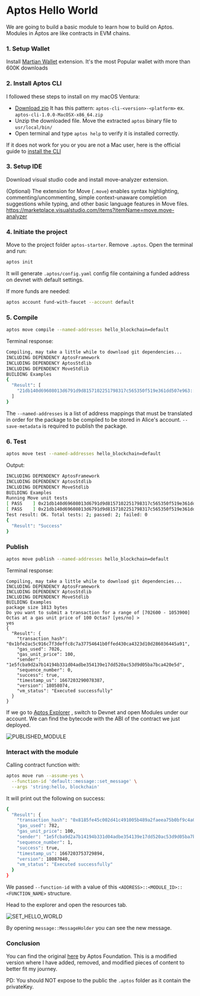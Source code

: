 # Aptos Hello World

We are going to build a basic module to learn how to build on Aptos. Modules in Aptos are like contracts in EVM chains.

### 1. Setup Wallet

Install [Martian Wallet](https://chrome.google.com/webstore/detail/martian-aptos-wallet/efbglgofoippbgcjepnhiblaibcnclgk) extension. It's the most Popular wallet with more than 600K downloads

### 2. Install Aptos CLI

I followed these steps to install on my macOS Ventura:

- [Download zip](https://github.com/aptos-labs/aptos-core/releases?q=cli&expanded=true) It has this pattern: `aptos-cli-<version>-<platform>` ex. `aptos-cli-1.0.0-MacOSX-x86_64.zip`
- Unzip the downloaded file. Move the extracted `aptos` binary file to `usr/local/bin/`
- Open terminal and type `aptos help` to verify it is installed correctly.

If it does not work for you or you are not a Mac user, here is the official guide to [install the CLI](https://aptos.dev/cli-tools/aptos-cli-tool/install-aptos-cli)

### 3. Setup IDE
Download visual studio code and install move-analyzer extension. 

(Optional) The extension for Move (`.move`) enables syntax highlighting, commenting/uncommenting, simple context-unaware completion suggestions while typing, and other basic language features in Move files.
https://marketplace.visualstudio.com/items?itemName=move.move-analyzer

### 4. Initiate the project
Move to the project folder `aptos-starter`. Remove `.aptos`. Open the terminal and run:

```bash
aptos init
```

It will generate `.aptos/config.yaml` config file containing a funded address on devnet with default settings.

If more funds are needed:

```bash
aptos account fund-with-faucet --account default
```

### 5. Compile

```bash
aptos move compile --named-addresses hello_blockchain=default
```

Terminal response:

```bash
Compiling, may take a little while to download git dependencies...
INCLUDING DEPENDENCY AptosFramework
INCLUDING DEPENDENCY AptosStdlib
INCLUDING DEPENDENCY MoveStdlib
BUILDING Examples
{
  "Result": [
    "21db140d69608013d6791d9d8157102251798317c565350f519e361dd507e963::message"
  ]
}
```

The `--named-addresses` is a list of address mappings that must be translated in order for the package to be compiled to be stored in Alice's account. `--save-metadata` is required to publish the package.

### 6. Test

```bash
aptos move test --named-addresses hello_blockchain=default
```

Output:
```bash
INCLUDING DEPENDENCY AptosFramework
INCLUDING DEPENDENCY AptosStdlib
INCLUDING DEPENDENCY MoveStdlib
BUILDING Examples
Running Move unit tests
[ PASS    ] 0x21db140d69608013d6791d9d8157102251798317c565350f519e361dd507e963::message_tests::sender_can_set_message
[ PASS    ] 0x21db140d69608013d6791d9d8157102251798317c565350f519e361dd507e963::message::sender_can_set_message
Test result: OK. Total tests: 2; passed: 2; failed: 0
{
  "Result": "Success"
}
```

### Publish
```bash
aptos move publish --named-addresses hello_blockchain=default
```

Terminal response:

```
Compiling, may take a little while to download git dependencies...
INCLUDING DEPENDENCY AptosFramework
INCLUDING DEPENDENCY AptosStdlib
INCLUDING DEPENDENCY MoveStdlib
BUILDING Examples
package size 1813 bytes
Do you want to submit a transaction for a range of [702600 - 1053900] Octas at a gas unit price of 100 Octas? [yes/no] >
yes
{
  "Result": {
    "transaction_hash": "0x1bfe2ac5c916c7f3deffc8c7a37754641b0ffed430ca4323d10d286036445a91",
    "gas_used": 7026,
    "gas_unit_price": 100,
    "sender": "1e5fcba9d2a7b14194b331d04adbe354139e17dd520ac53d9d05ba7bca420e5d",
    "sequence_number": 0,
    "success": true,
    "timestamp_us": 1667203290078387,
    "version": 18058074,
    "vm_status": "Executed successfully"
  }
}
```

If we go to [Aptos Explorer](https://explorer.aptoslabs.com/) , switch to Devnet and open Modules under our account. We can find the bytecode with the ABI of the contract we just deployed.

![PUBLISHED_MODULE](https://user-images.githubusercontent.com/36173828/198960261-4b7cb52d-6248-4946-90ea-827883b087a1.png)


### Interact with the module

Calling contract function with:

```bash
aptos move run --assume-yes \
  --function-id 'default::message::set_message' \
  --args 'string:hello, blockchain'
```

It will print out the following on success:

```bash
{
  "Result": {
    "transaction_hash": "0x8185fe45c002d41c491005b489a2faeea75b0bf9c4a0be4218e47a3da6a6eaf0",
    "gas_used": 782,
    "gas_unit_price": 100,
    "sender": "1e5fcba9d2a7b14194b331d04adbe354139e17dd520ac53d9d05ba7bca420e5d",
    "sequence_number": 1,
    "success": true,
    "timestamp_us": 1667203753729894,
    "version": 18087040,
    "vm_status": "Executed successfully"
  }
}
```

We passed `--function-id` with a value of this `<ADDRESS>::<MODULE_ID>::<FUNCTION_NAME>` structure.

Head to the explorer and open the resources tab.

![SET_HELLO_WORLD](https://user-images.githubusercontent.com/36173828/198961988-aae1c7ac-e85c-4863-a76a-01a90aaea0e3.png)

By opening `message::MessageHolder` you can see the new message.

### Conclusion

You can find the original [here](https://aptos.dev/tutorials/first-move-module) by Aptos Foundation. 
This is a modified version where I have added, removed, and modified pieces of content to better fit my journey.

PD: You should NOT expose to the public the `.aptos` folder as it contain the privateKey.
